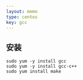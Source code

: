 ```yaml
---
layout: memo
type: centos
key: gcc
---
```


## 安装

```shell
sudo yum -y install gcc
sudo yum -y install gcc-c++ 
sudo yum install make
```

